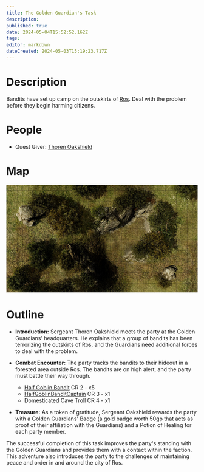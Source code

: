 ```yaml
---
title: The Golden Guardian's Task
description: 
published: true
date: 2024-05-04T15:52:52.162Z
tags: 
editor: markdown
dateCreated: 2024-05-03T15:19:23.717Z
---
```


# Description

Bandits have set up camp on the outskirts of [Ros](/Places/Inversia/Ros). Deal with the problem before they begin harming citizens.

# People
- Quest Giver: [Thoren Oakshield](/People/ThorenOakshield)

# Map
![goldenguardiantask.jpg](/maps/goldenguardiantask.jpg)
# Outline
- **Introduction:** Sergeant Thoren Oakshield meets the party at the Golden Guardians' headquarters. He explains that a group of bandits has been terrorizing the outskirts of Ros, and the Guardians need additional forces to deal with the problem.

- **Combat Encounter:** The party tracks the bandits to their hideout in a forested area outside Ros. The bandits are on high alert, and the party must battle their way through.

    - [Half Goblin Bandit](/Monsters/HalfGoblinBandit) CR 2 - x5
    - [HalfGoblinBanditCaptain](/Monsters/HalfGoblinBanditCaptain) CR 3 - x1
    - Domesticated Cave Troll CR 4 - x1
   
- **Treasure:** As a token of gratitude, Sergeant Oakshield rewards the party with a Golden Guardians' Badge (a gold badge worth 50gp that acts as proof of their affiliation with the Guardians) and a Potion of Healing for each party member.

The successful completion of this task improves the party's standing with the Golden Guardians and provides them with a contact within the faction. This adventure also introduces the party to the challenges of maintaining peace and order in and around the city of Ros.